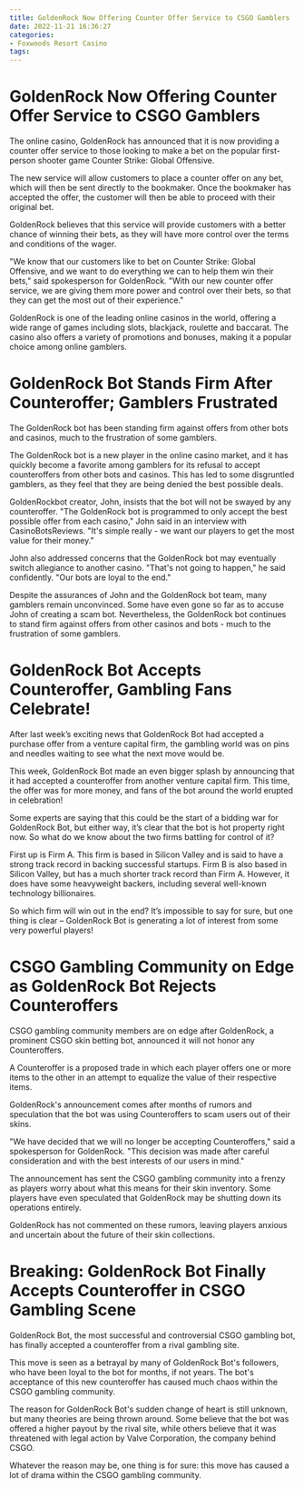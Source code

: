 ```yaml
---
title: GoldenRock Now Offering Counter Offer Service to CSGO Gamblers 
date: 2022-11-21 16:36:27
categories:
- Foxwoods Resort Casino
tags:
---
```



#  GoldenRock Now Offering Counter Offer Service to CSGO Gamblers 

The online casino, GoldenRock has announced that it is now providing a counter offer service to those looking to make a bet on the popular first-person shooter game Counter Strike: Global Offensive.

The new service will allow customers to place a counter offer on any bet, which will then be sent directly to the bookmaker. Once the bookmaker has accepted the offer, the customer will then be able to proceed with their original bet.

GoldenRock believes that this service will provide customers with a better chance of winning their bets, as they will have more control over the terms and conditions of the wager.

"We know that our customers like to bet on Counter Strike: Global Offensive, and we want to do everything we can to help them win their bets," said spokesperson for GoldenRock. "With our new counter offer service, we are giving them more power and control over their bets, so that they can get the most out of their experience."

GoldenRock is one of the leading online casinos in the world, offering a wide range of games including slots, blackjack, roulette and baccarat. The casino also offers a variety of promotions and bonuses, making it a popular choice among online gamblers.

#  GoldenRock Bot Stands Firm After Counteroffer; Gamblers Frustrated 

The GoldenRock bot has been standing firm against offers from other bots and casinos, much to the frustration of some gamblers.

The GoldenRock bot is a new player in the online casino market, and it has quickly become a favorite among gamblers for its refusal to accept counteroffers from other bots and casinos. This has led to some disgruntled gamblers, as they feel that they are being denied the best possible deals.

GoldenRockbot creator, John, insists that the bot will not be swayed by any counteroffer. "The GoldenRock bot is programmed to only accept the best possible offer from each casino," John said in an interview with CasinoBotsReviews. "It's simple really - we want our players to get the most value for their money."

John also addressed concerns that the GoldenRock bot may eventually switch allegiance to another casino. "That's not going to happen," he said confidently. "Our bots are loyal to the end."

Despite the assurances of John and the GoldenRock bot team, many gamblers remain unconvinced. Some have even gone so far as to accuse John of creating a scam bot. Nevertheless, the GoldenRock bot continues to stand firm against offers from other casinos and bots - much to the frustration of some gamblers.

#  GoldenRock Bot Accepts Counteroffer, Gambling Fans Celebrate! 

After last week’s exciting news that GoldenRock Bot had accepted a purchase offer from a venture capital firm, the gambling world was on pins and needles waiting to see what the next move would be.

This week, GoldenRock Bot made an even bigger splash by announcing that it had accepted a counteroffer from another venture capital firm. This time, the offer was for more money, and fans of the bot around the world erupted in celebration!

Some experts are saying that this could be the start of a bidding war for GoldenRock Bot, but either way, it’s clear that the bot is hot property right now. So what do we know about the two firms battling for control of it?

First up is Firm A. This firm is based in Silicon Valley and is said to have a strong track record in backing successful startups. Firm B is also based in Silicon Valley, but has a much shorter track record than Firm A. However, it does have some heavyweight backers, including several well-known technology billionaires.

So which firm will win out in the end? It’s impossible to say for sure, but one thing is clear – GoldenRock Bot is generating a lot of interest from some very powerful players!

#  CSGO Gambling Community on Edge as GoldenRock Bot Rejects Counteroffers 

CSGO gambling community members are on edge after GoldenRock, a prominent CSGO skin betting bot, announced it will not honor any Counteroffers.

A Counteroffer is a proposed trade in which each player offers one or more items to the other in an attempt to equalize the value of their respective items.

GoldenRock's announcement comes after months of rumors and speculation that the bot was using Counteroffers to scam users out of their skins.

"We have decided that we will no longer be accepting Counteroffers," said a spokesperson for GoldenRock. "This decision was made after careful consideration and with the best interests of our users in mind."

The announcement has sent the CSGO gambling community into a frenzy as players worry about what this means for their skin inventory. Some players have even speculated that GoldenRock may be shutting down its operations entirely.

GoldenRock has not commented on these rumors, leaving players anxious and uncertain about the future of their skin collections.

#  Breaking: GoldenRock Bot Finally Accepts Counteroffer in CSGO Gambling Scene

GoldenRock Bot, the most successful and controversial CSGO gambling bot, has finally accepted a counteroffer from a rival gambling site.

This move is seen as a betrayal by many of GoldenRock Bot's followers, who have been loyal to the bot for months, if not years. The bot's acceptance of this new counteroffer has caused much chaos within the CSGO gambling community.

The reason for GoldenRock Bot's sudden change of heart is still unknown, but many theories are being thrown around. Some believe that the bot was offered a higher payout by the rival site, while others believe that it was threatened with legal action by Valve Corporation, the company behind CSGO.

Whatever the reason may be, one thing is for sure: this move has caused a lot of drama within the CSGO gambling community.